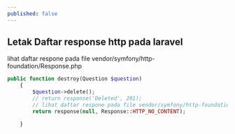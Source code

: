 ```yaml
---
published: false
---
```

## Letak Daftar response http pada laravel

lihat daftar respone pada file vendor/symfony/http-foundation/Response.php

```php
public function destroy(Question $question)
    {
        $question->delete();
        // return response('Deleted', 201);
        // lihat daftar respone pada file vendor/symfony/http-foundation/Response.php
        return response(null, Response::HTTP_NO_CONTENT);

    }
```